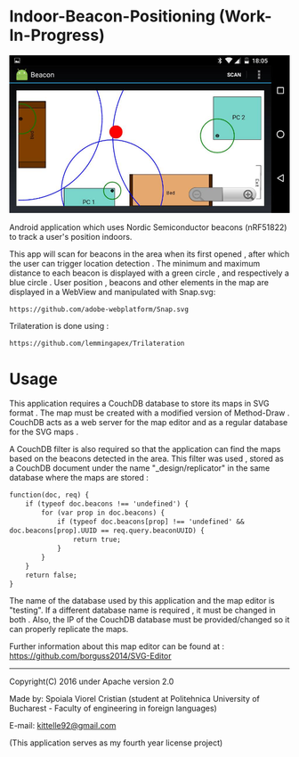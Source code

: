 # Indoor-Beacon-Positioning (Work-In-Progress)

![Alt text](/6.jpg?raw=true "Indoor Location Detection")

Android application which uses Nordic Semiconductor beacons (nRF51822) to track a user's position indoors.

This app will scan for beacons in the area when its first opened , after which the user can trigger location detection .
The minimum and maximum distance to each beacon is displayed with a green circle , and respectively a blue circle . 
User position , beacons and other elements in the map are displayed in a WebView and manipulated with Snap.svg: 

    https://github.com/adobe-webplatform/Snap.svg

Trilateration is done using :

    https://github.com/lemmingapex/Trilateration

# Usage

This application requires a CouchDB database to store its maps in SVG format . The map must be created with a modified version of Method-Draw .  CouchDB acts as a web server for the map editor and as a regular database for the SVG maps .

A CouchDB filter is also required so that the application can find the maps based on the beacons detected in the area. This filter was used , stored as a CouchDB document under the name "_design/replicator" in the same database where the maps are stored :


    function(doc, req) {
        if (typeof doc.beacons !== 'undefined') {
            for (var prop in doc.beacons) {
                if (typeof doc.beacons[prop] !== 'undefined' && doc.beacons[prop].UUID == req.query.beaconUUID) {
                    return true;
                }
            }
        }
        return false;
    }
    
The name of the database used by this application and the map editor is "testing". If a different database name is required , it must be changed in both . Also, the IP of the CouchDB database must be provided/changed so it can properly replicate the maps.  

Further information about this map editor can be found at : https://github.com/borguss2014/SVG-Editor


-----------------------------------------------

Copyright(C) 2016 under Apache version 2.0

Made by: Spoiala Viorel Cristian (student at Politehnica University of Bucharest - Faculty of engineering in foreign languages)

E-mail: kittelle92@gmail.com

(This application serves as my fourth year license project)
